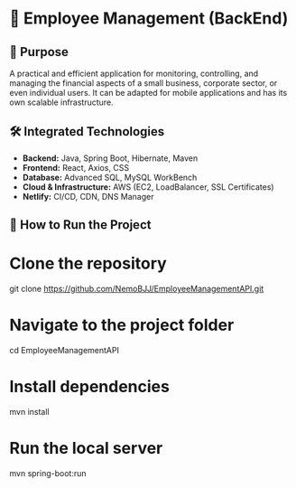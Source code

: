 # 🚀 Employee Management (BackEnd)

## 🎯 Purpose
A practical and efficient application for monitoring, controlling, and managing the financial aspects
of a small business, corporate sector, or even individual users. It can be adapted for mobile 
applications and has its own scalable infrastructure.

## 🛠 Integrated Technologies
- **Backend:** Java, Spring Boot, Hibernate, Maven  
- **Frontend:** React, Axios, CSS  
- **Database:** Advanced SQL, MySQL WorkBench  
- **Cloud & Infrastructure:** AWS (EC2, LoadBalancer, SSL Certificates)  
- **Netlify:** CI/CD, CDN, DNS Manager  

## 🚀 How to Run the Project

# Clone the repository
git clone https://github.com/NemoBJJ/EmployeeManagementAPI.git

# Navigate to the project folder
cd EmployeeManagementAPI

# Install dependencies 
mvn install

# Run the local server 
mvn spring-boot:run
